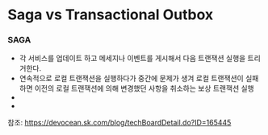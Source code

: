 # Saga vs Transactional Outbox 

### SAGA
- 각 서비스를 업데이트 하고 메세지나 이벤트를 게시해서 다음 트랜잭션 실행을 트리거한다.
- 연속적으로 로컬 트랜잭션을 실행하다가 중간에 문제가 생겨 로컬 트랜잭션이 실패하면 이전의 로컬 트랜잭션에 의해 변경했던 사항을 취소하는 보상 트랜잭션 실행
- 
- 
참조: https://devocean.sk.com/blog/techBoardDetail.do?ID=165445